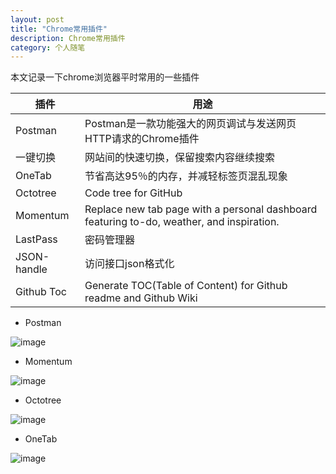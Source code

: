 ```yaml
---
layout: post
title: "Chrome常用插件"
description: Chrome常用插件
category: 个人随笔
---
```


本文记录一下chrome浏览器平时常用的一些插件

插件|用途
---|---
Postman|Postman是一款功能强大的网页调试与发送网页HTTP请求的Chrome插件
一键切换|网站间的快速切换，保留搜索内容继续搜索
OneTab|节省高达95％的内存，并减轻标签页混乱现象
Octotree|Code tree for GitHub
Momentum|Replace new tab page with a personal dashboard featuring to-do, weather, and inspiration.
LastPass|密码管理器
JSON-handle|访问接口json格式化
Github Toc|Generate TOC(Table of Content) for Github readme and Github Wiki


- Postman

![image](https://xiawen0731.github.io/images/essay/postman.jpg)

- Momentum

![image](https://xiawen0731.github.io/images/essay/momentum.jpg)

- Octotree

![image](https://xiawen0731.github.io/images/essay/octotree.jpg)

- OneTab

![image](https://xiawen0731.github.io/images/essay/onetab.jpg)